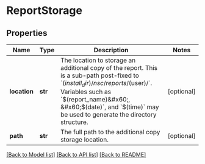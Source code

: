 # ReportStorage

## Properties
Name | Type | Description | Notes
------------ | ------------- | ------------- | -------------
**location** | **str** | The location to storage an additional copy of the report. This is a sub-path post-fixed to &#x60;$(install_dir)/nsc/reports/$(user)/&#x60;. Variables such as &#x60;$(report_name)&#x60;, &#x60;$(date)&#x60;, and &#x60;$(time)&#x60; may be used to generate the directory structure.  | [optional] 
**path** | **str** | The full path to the additional copy storage location. | [optional] 

[[Back to Model list]](../README.md#documentation-for-models) [[Back to API list]](../README.md#documentation-for-api-endpoints) [[Back to README]](../README.md)


